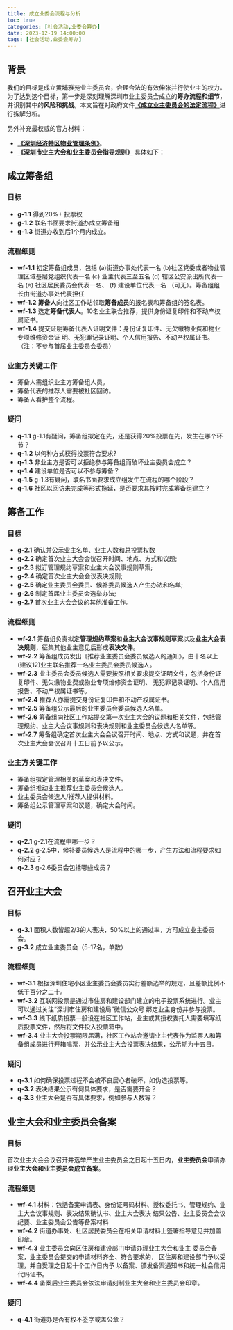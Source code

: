 ```yaml
---
title: 成立业委会流程与分析
toc: true
categories: [社会活动,业委会筹办]
date: 2023-12-19 14:00:00
tags: [社会活动,业委会筹办]
---
```


## 背景

我们的目标是成立黄埔雅苑业主委员会，合理合法的有效伸张并行使业主的权力。为了达到这个目标，第一步是深刻理解深圳市业主委员会成立的**筹办流程和细节**，并识别其中的**风险和挑战**。本文旨在对政府文件[**《成立业主委员会的法定流程》**](/2023/12/19/社会活动/业委会筹办/流程/workflow.pdf)进行拆解分析。

另外补充最权威的官方材料：
- [**《深圳经济特区物业管理条例》**](http://www.gd.gov.cn/zwgk/wjk/zcfgk/content/post_2531970.html)。
- [**《深圳市业主大会和业主委员会指导规则》**](http://zjj.sz.gov.cn/attachment/0/987/987661/10000462.docx)
具体如下：

## 成立筹备组

### 目标
- **g-1.1** 得到20%+ 投票权
- **g-1.2** 联名书面要求街道办成立筹备组
- **g-1.3** 街道办收到后1个月内成立。

### 流程细则
- **wf-1.1** 初定筹备组成员，包括 (a)街道办事处代表一名 (b)社区党委或者物业管理区域基层党组织代表一名 (c) 业主代表三至五名 (d) 辖区公安派出所代表一名 (e) 社区居民委员会代表一名、 (f) 建设单位代表一名 （可无）。筹备组组长由街道办事处代表担任
- **wf-1.2** **筹备人**向社区工作站领取**筹备成员**的报名表和筹备组的签名表。
- **wf-1.3** 选定**筹备代表人**。10名业主联合推荐，提供身份证复印件和不动产权属证书。
- **wf-1.4** 提交证明筹备代表人证明文件：身份证复印件、无欠缴物业费和物业专项维修资金证 明、无犯罪记录证明、个人信用报告、不动产权属证书。（注：不参与首届业主委员会委员）

### 业主方关键工作
- 筹备人需组织业主方筹备组人员。
- 筹备代表的推荐人需要被社区回访。
- 筹备人看护整个流程。

### 疑问
- **q-1.1** g-1.1有疑问，筹备组拟定在先，还是获得20%投票在先，发生在哪个环节？
- **q-1.2** 以何种方式获得投票符合要求?
- **q-1.3** 非业主方是否可以拒绝参与筹备组而破坏业主委员会成立？
- **q-1.4** 建设单位是否可以不参与筹备？
- **q-1.5** g-1.3有疑问，联名书面要求成立组发生在流程的哪个阶段？
- **q-1.6** 社区以回访未完成等形式拖延，是否要求其按时完成筹备组建立？

## 筹备工作

### 目标
- **g-2.1** 确认并公示业主名单、业主人数和总投票权数
- **g-2.2** 确定首次业主大会会议召开时间、地点、方式和议题;
- **g-2.3** 拟订管理规约草案和业主大会议事规则草案;
- **g-2.4** 确定首次业主大会会议表决规则;
- **g-2.5** 确定业主委员会委员、候补委员候选人产生办法和名单;
- **g-2.6** 制定首届业主委员会选举办法;
- **g-2.7** 首次业主大会会议的其他准备工作。

### 流程细则
- **wf-2.1** 筹备组负责拟定**管理规约草案**和**业主大会议事规则草案**以及**业主大会表决规则**，征集其他业主意见后形成**表决文件**。
- **wf-2.2** 筹备组成员发出《推荐业主委员会委员候选人的通知》，由十名以上(建议12)业主联名推荐一名业主委员会委员候选人。
- **wf-2.3** 业主委员会委员候选人需要按照相关要求提交证明文件，包括身份证复印件、无欠缴物业费或物业专项维修资金证明、 无犯罪记录证明、个人信用报告、不动产权属证书等。
- **wf-2.4** 推荐人亦需提交身份证复印件和不动产权属证书。
- **wf-2.5** 筹备组公示最后的业主委员会委员候选人名单。
- **wf-2.6** 筹备组向社区工作站提交第一次业主大会的议题和相关文件，包括管理规约、业主大会议事规则和表决规则和业主委员会候选人名单等。
- **wf-2.7** 筹备组确定首次业主大会会议召开时间、地点、方式和议题，并在首次业主大会会议召开十五日前予以公示。

### 业主方关键工作
- 筹备组拟定管理相关的草案和表决文件。
- 筹备组推动业主推荐业主委员会候选人。
- 业主委员会候选人/推荐人提供材料。
- 筹备组公示管理草案和议题，确定大会时间。

### 疑问
- **q-2.1** g-2.1在流程中哪一步？
- **q-2.2** g-2.5中，候补委员候选人是流程中的哪一步，产生方法和流程要求如何对应？
- **q-2.3** g-2.6委员会包括哪些成员？

## 召开业主大会

### 目标
- **g-3.1** 面积人数皆超2/3的人表决，50%以上的通过率，方可成立业主委员会。
- **g-3.2** 成立业主委员会（5-17名，单数）

### 流程细则
- **wf-3.1** 根据深圳住宅小区业主委员会委员实行差额选举的规定，且差额比例不低于百分之二十。
- **wf-3.2** 互联网投票是通过市住房和建设部门建立的电子投票系统进行。业主可以通过关注“深圳市住房和建设局”微信公众号 绑定业主身份并参与投票。
- **wf-3.3** 线下纸质投票一般设在社区工作站，业主或其授权委托人需要填写纸质投票文件，然后将文件投入投票箱中。
- **wf-3.4** 业主大会投票期限届满，社区工作站会邀请业主代表作为监票人和筹备组成员进行开箱唱票，并公示业主大会投票表决结果，公示期为十五日。

### 疑问
- **q-3.1** 如何确保投票过程不会被不良居心者破坏，如伪造投票等。
- **q-3.2** 表决结果公示有何具体要求，是否需要开会？
- **q-3.3** 业主大会是否有具体要求，例如参与人数等？

## 业主大会和业主委员会备案

### 目标
首次业主大会会议召开并选举产生业主委员会之日起十五日内，**业主委员会**申请办理**业主大会和业主委员会成立备案**。
### 流程细则
- **wf-4.1** 材料：包括备案申请表、身份证号码材料、授权委托书、管理规约、业主大会议事规则、表决结果确认书、业主大会表决 结果公告、业主委员会会议纪要、业主委员会公告等备案材料
- **wf-4.2** 街道办事处、社区居民委员会在相关申请材料上签署指导意见并加盖印章。
- **wf-4.3** 业主委员会向区住房和建设部门申请办理业主大会和业主 委员会备案，业主委员会提交的申请材料齐全、符合要求的， 区住房和建设部门予以受理，并自受理之日起十个工作日内予 以备案、颁发备案通知书和统一社会信用代码证书。
- **wf-4.4** 备案后业主委员会依法申请刻制业主大会和业主委员会印章。

### 疑问
- **q-4.1** 街道办是否有权不签字或盖公章？